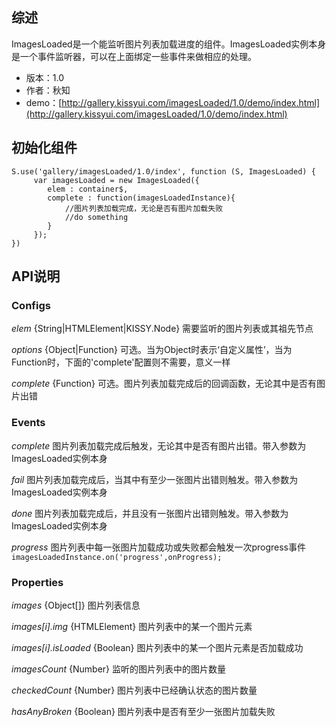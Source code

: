 ## 综述

ImagesLoaded是一个能监听图片列表加载进度的组件。ImagesLoaded实例本身是一个事件监听器，可以在上面绑定一些事件来做相应的处理。

* 版本：1.0
* 作者：秋知
* demo：[http://gallery.kissyui.com/imagesLoaded/1.0/demo/index.html](http://gallery.kissyui.com/imagesLoaded/1.0/demo/index.html)

## 初始化组件
		
    S.use('gallery/imagesLoaded/1.0/index', function (S, ImagesLoaded) {
         var imagesLoaded = new ImagesLoaded({
            elem : container$,
            complete : function(imagesLoadedInstance){
				//图片列表加载完成，无论是否有图片加载失败
				//do something
            }
         });
    })
	
	
	
## API说明

### Configs

*elem* {String|HTMLElement|KISSY.Node} 需要监听的图片列表或其祖先节点

*options* {Object|Function} 可选。当为Object时表示‘自定义属性’，当为Function时，下面的'complete'配置则不需要，意义一样

*complete* {Function} 可选。图片列表加载完成后的回调函数，无论其中是否有图片出错


### Events

*complete* 
图片列表加载完成后触发，无论其中是否有图片出错。带入参数为ImagesLoaded实例本身

*fail* 
图片列表加载完成后，当其中有至少一张图片出错则触发。带入参数为ImagesLoaded实例本身

*done* 
图片列表加载完成后，并且没有一张图片出错则触发。带入参数为ImagesLoaded实例本身

*progress* 
图片列表中每一张图片加载成功或失败都会触发一次progress事件
    `imagesLoadedInstance.on('progress',onProgress);`

### Properties

*images* {Object[]} 
图片列表信息

*images[i].img* {HTMLElement}
图片列表中的某一个图片元素

*images[i].isLoaded* {Boolean}
图片列表中的某一个图片元素是否加载成功

*imagesCount* {Number}
监听的图片列表中的图片数量

*checkedCount* {Number}
图片列表中已经确认状态的图片数量

*hasAnyBroken* {Boolean}
图片列表中是否有至少一张图片加载失败

